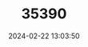 ---
title: "35390"
category: "Chrysophyllum revolutum"
draft: false
date: 2024-02-22 13:03:50
languages:
  Undetermined: ["Shaina", "Ahuashi yacu"]
---
